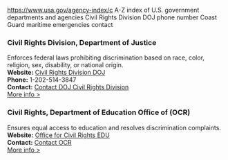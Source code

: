 

https://www.usa.gov/agency-index/c
A-Z index of U.S. government departments and agencies
Civil Rights Division DOJ phone number
Coast Guard maritime emergencies contact

### Civil Rights Division, Department of Justice  
Enforces federal laws prohibiting discrimination based on race, color, religion, sex, disability, or national origin.  
**Website:** [Civil Rights Division DOJ](https://www.justice.gov/crt)  
**Phone:** 1-202-514-3847  
**Contact:** [Contact DOJ Civil Rights Division](https://touchpoints.app.cloud.gov/touchpoints/578cddcd/submit)  
[More info >](https://www.usa.gov/agencies/civil-rights-division-department-of-justice)

### Civil Rights, Department of Education Office of (OCR)  
Ensures equal access to education and resolves discrimination complaints.  
**Website:** [Office for Civil Rights EDU](http://www.ed.gov/ocr)  
**Contact:** [Contact OCR](https://www2.ed.gov/about/contacts/gen/index.html?src=ft#civil)  
[More info >](https://www.usa.gov/agencies/office-for-civil-rights-department-of-education)
